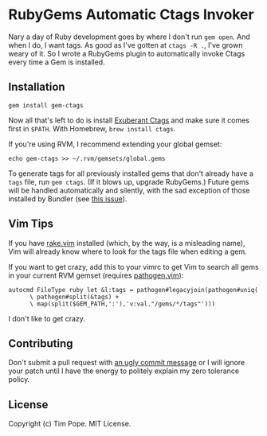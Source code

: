 RubyGems Automatic Ctags Invoker
================================

Nary a day of Ruby development goes by where I don't run `gem open`.
And when I do, I want tags.  As good as I've gotten at `ctags -R .`,
I've grown weary of it.  So I wrote a RubyGems plugin to automatically
invoke Ctags every time a Gem is installed.

Installation
------------

    gem install gem-ctags

Now all that's left to do is install [Exuberant Ctags][] and make sure
it comes first in `$PATH`.  With Homebrew, `brew install ctags`.

If you're using RVM, I recommend extending your global gemset:

    echo gem-ctags >> ~/.rvm/gemsets/global.gems

To generate tags for all previously installed gems that don't already
have a `tags` file, run `gem ctags`.  (If it blows up, upgrade
RubyGems.)  Future gems will be handled automatically and silently, with
the sad exception of those installed by Bundler (see
[this issue](https://github.com/carlhuda/bundler/pull/1364)).

Vim Tips
--------

If you have [rake.vim][] installed (which, by the way, is a misleading
name), Vim will already know where to look for the tags file when
editing a gem.

If you want to get crazy, add this to your vimrc to get Vim to search
all gems in your current RVM gemset (requires [pathogen.vim][]):

    autocmd FileType ruby let &l:tags = pathogen#legacyjoin(pathogen#uniq(
          \ pathogen#split(&tags) +
          \ map(split($GEM_PATH,':'),'v:val."/gems/*/tags"')))

I don't like to get crazy.

Contributing
------------

Don't submit a pull request with [an ugly commit
message](http://stopwritingramblingcommitmessages.com) or I will ignore
your patch until I have the energy to politely explain my zero tolerance
policy.

License
-------

Copyright (c) Tim Pope.  MIT License.

[Exuberant Ctags]: http://ctags.sourceforge.net/
[pathogen.vim]: https://github.com/tpope/vim-pathogen
[rake.vim]: https://github.com/tpope/vim-rake
